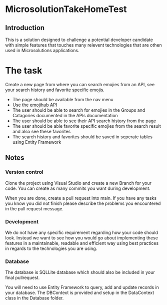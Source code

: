 # MicrosolutionTakeHomeTest

## Introduction
This is a solution designed to challenge a potential developer candidate with simple features that touches many relevent technologies that are othen used in Microsolutions applications.

# The task
Create a new page from where you can search emojies from an API, see your search history and favorite specific emojis.
- The page should be available from the nav menu
- Use the [emojihub API](https://github.com/cheatsnake/emojihub)
- The user should be able to search for emojies in the Groups and Catagories documented in the APIs documentation
- The user should be able to see their API search history from the page 
- The user should be able favorite specific emojies from the search result and also see these favorites
- The search history and favorites should be saved in seperate tables using Entity Framework

## Notes
### Version control
Clone the project using Visual Studio and create a new Branch for your code. You can create as many commits you want during development.

When you are done, create a pull request into main. If you have any tasks you know you did not finish please describe the problems you encountered in the pull request message. 

### Development
We do not have any specific requirement regarding how your code should look. Instead we want to see how you would go about implementing these features in a maintainable, readable and efficient way using best practices in regards to the technologies you are using.

### Database
The database is SQLLite database which should also be included in your final pullrequest.

You will need to use Entity Framework to query, add and update records in your database. The DBContext is provided and setup in the DataContext class in the Database folder. 

